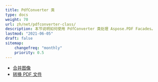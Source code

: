```yaml
---
title: PdfConverter 类
type: docs
weight: 70
url: zh/net/pdfconverter-class/
description: 本节说明如何使用 PdfConverter 类处理 Aspose.PDF Facades。
lastmod: "2021-06-05"
draft: false
sitemap:
    changefreq: "monthly"
    priority: 0.5
---
```


- [合并图像](/pdf/net/merge-images/)
- [转换 PDF 文件](/pdf/net/convert-pdf-file/)